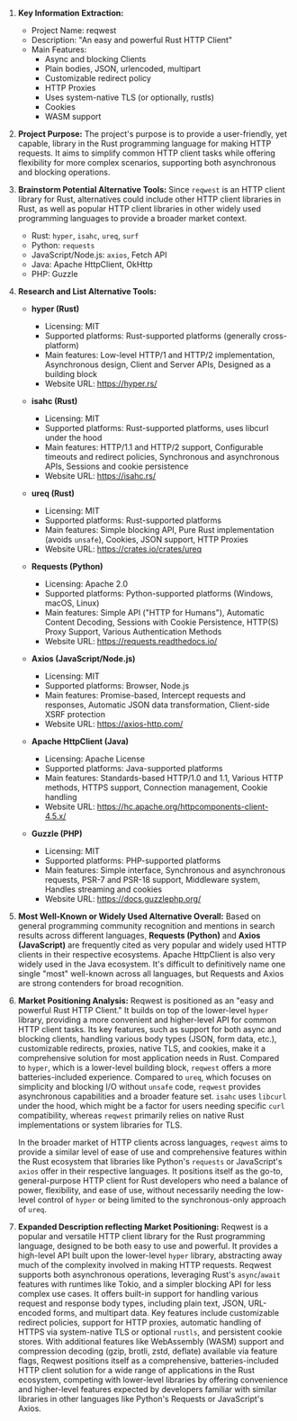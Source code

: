 1.  **Key Information Extraction:**
    *   Project Name: reqwest
    *   Description: "An easy and powerful Rust HTTP Client"
    *   Main Features:
        *   Async and blocking Clients
        *   Plain bodies, JSON, urlencoded, multipart
        *   Customizable redirect policy
        *   HTTP Proxies
        *   Uses system-native TLS (or optionally, rustls)
        *   Cookies
        *   WASM support

2.  **Project Purpose:**
    The project's purpose is to provide a user-friendly, yet capable, library in the Rust programming language for making HTTP requests. It aims to simplify common HTTP client tasks while offering flexibility for more complex scenarios, supporting both asynchronous and blocking operations.

3.  **Brainstorm Potential Alternative Tools:**
    Since `reqwest` is an HTTP client library for Rust, alternatives could include other HTTP client libraries in Rust, as well as popular HTTP client libraries in other widely used programming languages to provide a broader market context.

    *   Rust: `hyper`, `isahc`, `ureq`, `surf`
    *   Python: `requests`
    *   JavaScript/Node.js: `axios`, Fetch API
    *   Java: Apache HttpClient, OkHttp
    *   PHP: Guzzle

4.  **Research and List Alternative Tools:**

    *   **hyper (Rust)**
        *   Licensing: MIT
        *   Supported platforms: Rust-supported platforms (generally cross-platform)
        *   Main features: Low-level HTTP/1 and HTTP/2 implementation, Asynchronous design, Client and Server APIs, Designed as a building block
        *   Website URL: https://hyper.rs/

    *   **isahc (Rust)**
        *   Licensing: MIT
        *   Supported platforms: Rust-supported platforms, uses libcurl under the hood
        *   Main features: HTTP/1.1 and HTTP/2 support, Configurable timeouts and redirect policies, Synchronous and asynchronous APIs, Sessions and cookie persistence
        *   Website URL: https://isahc.rs/

    *   **ureq (Rust)**
        *   Licensing: MIT
        *   Supported platforms: Rust-supported platforms
        *   Main features: Simple blocking API, Pure Rust implementation (avoids `unsafe`), Cookies, JSON support, HTTP Proxies
        *   Website URL: https://crates.io/crates/ureq

    *   **Requests (Python)**
        *   Licensing: Apache 2.0
        *   Supported platforms: Python-supported platforms (Windows, macOS, Linux)
        *   Main features: Simple API ("HTTP for Humans"), Automatic Content Decoding, Sessions with Cookie Persistence, HTTP(S) Proxy Support, Various Authentication Methods
        *   Website URL: https://requests.readthedocs.io/

    *   **Axios (JavaScript/Node.js)**
        *   Licensing: MIT
        *   Supported platforms: Browser, Node.js
        *   Main features: Promise-based, Intercept requests and responses, Automatic JSON data transformation, Client-side XSRF protection
        *   Website URL: https://axios-http.com/

    *   **Apache HttpClient (Java)**
        *   Licensing: Apache License
        *   Supported platforms: Java-supported platforms
        *   Main features: Standards-based HTTP/1.0 and 1.1, Various HTTP methods, HTTPS support, Connection management, Cookie handling
        *   Website URL: https://hc.apache.org/httpcomponents-client-4.5.x/

    *   **Guzzle (PHP)**
        *   Licensing: MIT
        *   Supported platforms: PHP-supported platforms
        *   Main features: Simple interface, Synchronous and asynchronous requests, PSR-7 and PSR-18 support, Middleware system, Handles streaming and cookies
        *   Website URL: https://docs.guzzlephp.org/

5.  **Most Well-Known or Widely Used Alternative Overall:**
    Based on general programming community recognition and mentions in search results across different languages, **Requests (Python)** and **Axios (JavaScript)** are frequently cited as very popular and widely used HTTP clients in their respective ecosystems. Apache HttpClient is also very widely used in the Java ecosystem. It's difficult to definitively name one single "most" well-known across all languages, but Requests and Axios are strong contenders for broad recognition.

6.  **Market Positioning Analysis:**
    Reqwest is positioned as an "easy and powerful Rust HTTP Client." It builds on top of the lower-level `hyper` library, providing a more convenient and higher-level API for common HTTP client tasks. Its key features, such as support for both async and blocking clients, handling various body types (JSON, form data, etc.), customizable redirects, proxies, native TLS, and cookies, make it a comprehensive solution for most application needs in Rust. Compared to `hyper`, which is a lower-level building block, `reqwest` offers a more batteries-included experience. Compared to `ureq`, which focuses on simplicity and blocking I/O without `unsafe` code, `reqwest` provides asynchronous capabilities and a broader feature set. `isahc` uses `libcurl` under the hood, which might be a factor for users needing specific `curl` compatibility, whereas `reqwest` primarily relies on native Rust implementations or system libraries for TLS.

    In the broader market of HTTP clients across languages, `reqwest` aims to provide a similar level of ease of use and comprehensive features within the Rust ecosystem that libraries like Python's `requests` or JavaScript's `axios` offer in their respective languages. It positions itself as the go-to, general-purpose HTTP client for Rust developers who need a balance of power, flexibility, and ease of use, without necessarily needing the low-level control of `hyper` or being limited to the synchronous-only approach of `ureq`.

7.  **Expanded Description reflecting Market Positioning:**
    Reqwest is a popular and versatile HTTP client library for the Rust programming language, designed to be both easy to use and powerful. It provides a high-level API built upon the lower-level `hyper` library, abstracting away much of the complexity involved in making HTTP requests. Reqwest supports both asynchronous operations, leveraging Rust's `async`/`await` features with runtimes like Tokio, and a simpler blocking API for less complex use cases. It offers built-in support for handling various request and response body types, including plain text, JSON, URL-encoded forms, and multipart data. Key features include customizable redirect policies, support for HTTP proxies, automatic handling of HTTPS via system-native TLS or optional `rustls`, and persistent cookie stores. With additional features like WebAssembly (WASM) support and compression decoding (gzip, brotli, zstd, deflate) available via feature flags, Reqwest positions itself as a comprehensive, batteries-included HTTP client solution for a wide range of applications in the Rust ecosystem, competing with lower-level libraries by offering convenience and higher-level features expected by developers familiar with similar libraries in other languages like Python's Requests or JavaScript's Axios.
